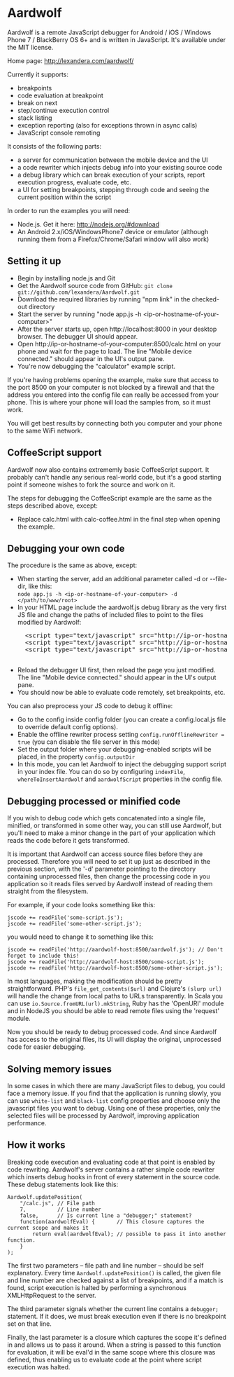 Aardwolf
========

Aardwolf is a remote JavaScript debugger for Android / iOS / Windows Phone 7 / BlackBerry OS 6+ and is written in JavaScript. It's available under the MIT license.

Home page: http://lexandera.com/aardwolf/

Currently it supports:

* breakpoints
* code evaluation at breakpoint
* break on next
* step/continue execution control
* stack listing
* exception reporting (also for exceptions thrown in async calls)
* JavaScript console remoting


It consists of the following parts:

* a server for communication between the mobile device and the UI
* a code rewriter which injects debug info into your existing source code
* a debug library which can break execution of your scripts, report execution progress, evaluate code, etc.
* a UI for setting breakpoints, stepping through code and seeing the current position within the script


In order to run the examples you will need:

* Node.js. Get it here: http://nodejs.org/#download
* An Android 2.x/iOS/WindowsPhone7 device or emulator (although running them from a Firefox/Chrome/Safari window will also work)


Setting it up
----------------------------------------------------------------------------------------------------

* Begin by installing node.js and Git
* Get the Aardwolf source code from GitHub: 
`git clone git://github.com/lexandera/Aardwolf.git`
* Download the required libraries by running "npm link" in the checked-out directory
* Start the server by running "node app.js -h &lt;ip-or-hostname-of-your-computer&gt;"
* After the server starts up, open http://localhost:8000 in your desktop browser. The debugger UI should appear.
* Open http://ip-or-hostname-of-your-computer:8500/calc.html on your phone and wait for the page to load. The line "Mobile device connected." should appear in the UI's output pane.
* You're now debugging the "calculator" example script.


If you're having problems opening the example, make sure that access to the port 8500 on your computer is not blocked by a firewall and that the address you entered into the config file can really be accessed from your phone. This is where your phone will load the samples from, so it must work.

You will get best results by connecting both you computer and your phone to the same WiFi network.


CoffeeScript support
----------------------------------------------------------------------------------------------------

Aardwolf now also contains extrememly basic CoffeeScript support. It probably can't handle any serious real-world code, but it's a good starting point if someone wishes to fork the source and work on it.

The steps for debugging the CoffeeScript example are the same as the steps described above, except:

* Replace calc.html with calc-coffee.html in the final step when opening the example.


Debugging your own code
----------------------------------------------------------------------------------------------------

The procedure is the same as above, except:

* When starting the server, add an additional parameter called -d or --file-dir, like this:  
    `node app.js -h <ip-or-hostname-of-your-computer> -d </path/to/www/root>`
* In your HTML page include the aardwolf.js debug library as the very first JS file and change the paths of included files to point to the files modified by Aardwolf:
    <pre>
    &lt;script type="text/javascript" src="http://ip-or-hostname-of-your-computer:8500/aardwolf.js"&gt; &lt;/script&gt;
    &lt;script type="text/javascript" src="http://ip-or-hostname-of-your-computer:8500/some-script.js"&gt; &lt;/script&gt;
    &lt;script type="text/javascript" src="http://ip-or-hostname-of-your-computer:8500/some-other-script.js"&gt; &lt;/script&gt;
    </pre>
* Reload the debugger UI first, then reload the page you just modified. The line "Mobile device connected." should appear in the UI's output pane.
* You should now be able to evaluate code remotely, set breakpoints, etc.

You can also preprocess your JS code to debug it offline:

* Go to the config inside config folder (you can create a config.local.js file to override default config options).
* Enable the offline rewriter process setting `config.runOfflineRewriter = true` (you can disable the file server in this mode)
* Set the output folder where your debugging-enabled scripts will be placed, in the property `config.outputDir`
* In this mode, you can let Aardwolf to inject the debugging support script in your index file. You can do so by configuring `indexFile`, `whereToInsertAardwolf` and `aardwolfScript` properties in the config file.


Debugging processed or minified code
----------------------------------------------------------------------------------------------------

If you wish to debug code which gets concatenated into a single file, minified, or transformed in some other way, you can still use Aardwolf, but you'll need to make a minor change in the part of your application which reads the code before it gets transformed.

It is important that Aardwolf can access source files before they are processed. Therefore you will need to set it up just as described in the previous section, with the '-d' parameter pointing to the directory containing unprocessed files, then change the processing code in you application so it reads files served by Aardwolf instead of reading them straight from the filesystem.

For example, if your code looks something like this:

    jscode += readFile('some-script.js');
    jscode += readFile('some-other-script.js');

you would need to change it to something like this:
    
    jscode += readFile('http://aardwolf-host:8500/aardwolf.js'); // Don't forget to include this!
    jscode += readFile('http://aardwolf-host:8500/some-script.js');
    jscode += readFile('http://aardwolf-host:8500/some-other-script.js');

In most languages, making the modification should be pretty straightforward. PHP's `file_get_contents($url)` and Clojure's `(slurp url)` will handle the change from local paths to URLs transparently. In Scala you can use `io.Source.fromURL(url).mkString`, Ruby has the 'OpenURI' module and in NodeJS you should be able to read remote files using the 'request' module.

Now you should be ready to debug processed code. And since Aardwolf has access to the original files, its UI will display the original, unprocessed code for easier debugging.


Solving memory issues
----------------------------------------------------------------------------------------------------

In some cases in which there are many JavaScript files to debug, you could face a memory issue. If you find that the application is running slowly, you can use `white-list` and `black-list` config properties and choose only the javascript files you want to debug.
Using one of these properties, only the selected files will be processed by Aardwolf, improving application performance.


How it works
----------------------------------------------------------------------------------------------------

Breaking code execution and evaluating code at that point is enabled by code rewriting. Aardwolf's server contains a rather simple code rewriter which inserts debug hooks in front of every statement in the source code. These debug statements look like this:

    Aardwolf.updatePosition(  
        "/calc.js", // File path  
        7,          // Line number  
        false,      // Is current line a "debugger;" statement?  
        function(aardwolfEval) {       // This closure captures the current scope and makes it  
            return eval(aardwolfEval); // possible to pass it into another function.  
        }  
    );  

The first two parameters – file path and line number – should be self explanatory. Every time `Aardwolf.updatePosition()` is called, the given file and line number are checked against a list of breakpoints, and if a match is found, script execution is halted by performing a synchronous XMLHttpRequest to the server.

The third parameter signals whether the current line contains a `debugger;` statement. If it does, we must break execution even if there is no breakpoint set on that line.

Finally, the last parameter is a closure which captures the scope it's defined in and allows us to pass it around. When a string is passed to this function for evaluation, it will be eval'd in the same scope where this closure was defined, thus enabling us to evaluate code at the point where script execution was halted.